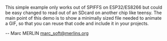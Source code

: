 This simple example only works out of SPIFFS on ESP32/ES8266 but could be easy changed to read out of an SDcard on another chip like teensy. 
The main point of this demo is to show a minimally sized file needed to animate a GIF, so that you can reuse that code and include it in your projects.

-- Marc MERLIN <marc_soft@merlins.org>
